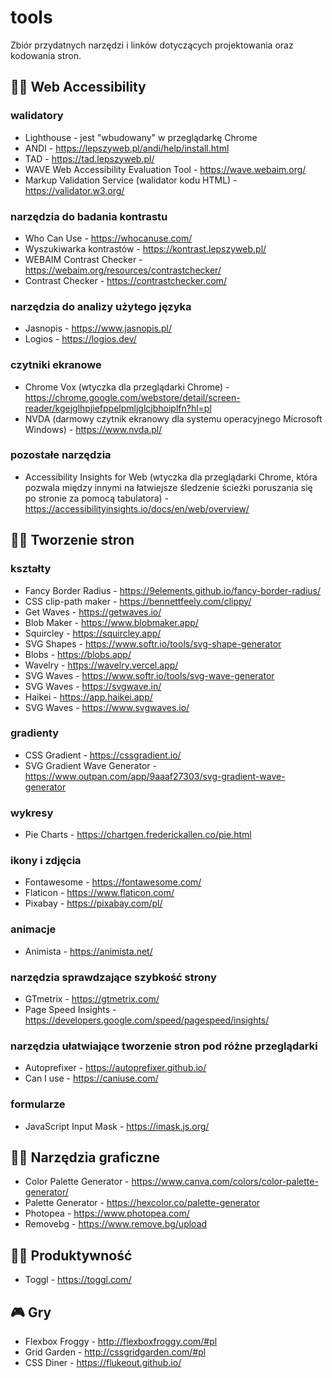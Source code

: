 # tools
Zbiór przydatnych narzędzi i linków dotyczących projektowania oraz kodowania stron.

## :man_in_manual_wheelchair: Web Accessibility
### walidatory
* Lighthouse - jest "wbudowany" w przeglądarkę Chrome
* ANDI - https://lepszyweb.pl/andi/help/install.html
* TAD - https://tad.lepszyweb.pl/
* WAVE Web Accessibility Evaluation Tool - https://wave.webaim.org/
* Markup Validation Service (walidator kodu HTML) - https://validator.w3.org/

### narzędzia do badania kontrastu
* Who Can Use - https://whocanuse.com/
* Wyszukiwarka kontrastów - https://kontrast.lepszyweb.pl/
* WEBAIM Contrast Checker - https://webaim.org/resources/contrastchecker/
* Contrast Checker - https://contrastchecker.com/

### narzędzia do analizy użytego języka
* Jasnopis - https://www.jasnopis.pl/
* Logios - https://logios.dev/

### czytniki ekranowe
* Chrome Vox (wtyczka dla przeglądarki Chrome) - https://chrome.google.com/webstore/detail/screen-reader/kgejglhpjiefppelpmljglcjbhoiplfn?hl=pl
* NVDA (darmowy czytnik ekranowy dla systemu operacyjnego Microsoft Windows) - https://www.nvda.pl/

### pozostałe narzędzia
* Accessibility Insights for Web (wtyczka dla przeglądarki Chrome, która pozwala między innymi na łatwiejsze śledzenie ścieżki poruszania się po stronie za pomocą tabulatora) - https://accessibilityinsights.io/docs/en/web/overview/

## :woman_technologist: Tworzenie stron
### kształty
* Fancy Border Radius - https://9elements.github.io/fancy-border-radius/
* CSS clip-path maker - https://bennettfeely.com/clippy/
* Get Waves - https://getwaves.io/
* Blob Maker - https://www.blobmaker.app/
* Squircley - https://squircley.app/
* SVG Shapes - https://www.softr.io/tools/svg-shape-generator
* Blobs - https://blobs.app/
* Wavelry - https://wavelry.vercel.app/
* SVG Waves - https://www.softr.io/tools/svg-wave-generator
* SVG Waves - https://svgwave.in/
* Haikei - https://app.haikei.app/
* SVG Waves - https://www.svgwaves.io/

### gradienty
* CSS Gradient - https://cssgradient.io/
* SVG Gradient Wave Generator - https://www.outpan.com/app/9aaaf27303/svg-gradient-wave-generator

### wykresy
* Pie Charts - https://chartgen.frederickallen.co/pie.html

### ikony i zdjęcia
* Fontawesome - https://fontawesome.com/
* Flaticon - https://www.flaticon.com/
* Pixabay - https://pixabay.com/pl/

### animacje
* Animista - https://animista.net/

### narzędzia sprawdzające szybkość strony
* GTmetrix - https://gtmetrix.com/
* Page Speed Insights - https://developers.google.com/speed/pagespeed/insights/

### narzędzia ułatwiające tworzenie stron pod różne przeglądarki
* Autoprefixer - https://autoprefixer.github.io/
* Can I use - https://caniuse.com/

### formularze
* JavaScript Input Mask - https://imask.js.org/

## :artist: Narzędzia graficzne
* Color Palette Generator - https://www.canva.com/colors/color-palette-generator/
* Palette Generator - https://hexcolor.co/palette-generator
* Photopea - https://www.photopea.com/
* Removebg -  https://www.remove.bg/upload

## :woman_office_worker: Produktywność
* Toggl - https://toggl.com/

## :video_game: Gry
* Flexbox Froggy - http://flexboxfroggy.com/#pl
* Grid Garden - http://cssgridgarden.com/#pl
* CSS Diner - https://flukeout.github.io/
